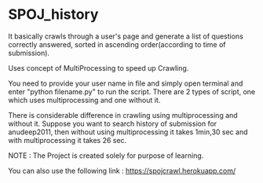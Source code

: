 # SPOJ_history

It basically crawls through a user's page and generate a list of questions correctly answered, sorted in ascending order(according to time of submission).

Uses concept of MultiProcessing to speed up Crawling.

You need to provide your user name in file and simply open terminal and enter "python filename.py" to run the script.
There are 2 types of script, one which uses multiprocessing and one without it.

There is considerable difference in crawling using multiprocessing and without it.
Suppose you want to search history of submission for anudeep2011, then without using multiprocessing it takes 1min,30 sec and with multiprocessing it takes 26 sec.


NOTE : The Project is created solely for purpose of learning.

You can also use the following link : https://spojcrawl.herokuapp.com/

